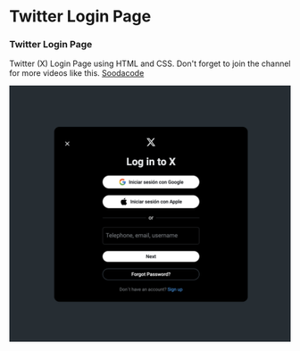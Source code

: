 # Twitter Login Page
### Twitter Login Page
Twitter (X) Login Page using HTML and CSS.
Don't forget to join the channel for more videos like this. [Soodacode](https://www.youtube.com/@Soodacode)

![Twitter Login Page](/preview.png)
